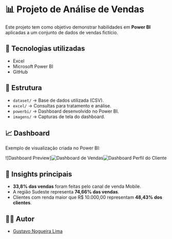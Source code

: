 # 📊 Projeto de Análise de Vendas

Este projeto tem como objetivo demonstrar habilidades em **Power BI** aplicadas a um conjunto de dados de vendas fictício.

## 🚀 Tecnologias utilizadas
- Excel
- Microsoft Power BI
- GitHub

## 📂 Estrutura
- `dataset/` → Base de dados utilizada (CSV).
- `excel/` → Consultas para tratamento e análise.
- `powerbi/` → Dashboard desenvolvido no Power BI.
- `imagens/` → Capturas de tela do dashboard.

## 📈 Dashboard
Exemplo de visualização criada no Power BI:

![Dashboard Preview]![Dashboard de Vendas](https://github.com/user-attachments/assets/f89abc05-b0c3-41b7-9ea0-c413f75aa3c3)![Dashboard Perfil do Cliente](https://github.com/user-attachments/assets/efbbaec5-a842-495c-849d-29f594732a5a)



## 🔎 Insights principais
- **33,8% das vendas** foram feitas pelo canal de venda Mobile.
- A região Sudeste representa **74,66% das vendas**.
- Clientes com renda maior que R$ 10.000,00 representam **48,43% dos clientes**.

## 👨‍💻 Autor
- [Gustavo Nogueira Lima](https://br.linkedin.com/in/gustavo-nogueira-lima)  
